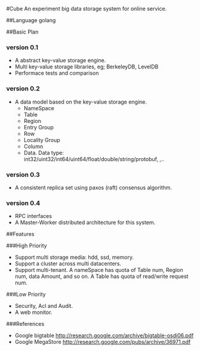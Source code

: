 #Cube
An experiment big data storage system for online service.

##Language
golang

##Basic Plan

### version 0.1
- A abstract key-value storage engine.
- Multi key-value storage libraries, eg; BerkeleyDB, LevelDB
- Performace tests and comparison

### version 0.2
- A data model based on the key-value storage engine.
  - NameSpace
  - Table
  - Region
  - Entry Group
  - Row
  - Locality Group
  - Column
  - Data. Data type: int32/uint32/int64/uint64/float/double/string/protobuf, ,..

### version 0.3
- A consistent replica set using paxos (raft) consensus algorithm.

### version 0.4
- RPC interfaces
- A Master-Worker distributed architecture for this system.

##Features

###High Priority
- Support multi storage media: hdd, ssd, memory.
- Support a cluster across multi datacenters.
- Support multi-tenant. A nameSpace has quota of Table num, Region num, data Amount, and so on. 
  A Table has quota of read/write request num. 

###Low Priority
- Security, Acl and Audit.
- A web monitor.

###References
- Google bigtable http://research.google.com/archive/bigtable-osdi06.pdf
- Google MegaStore http://research.google.com/pubs/archive/36971.pdf

